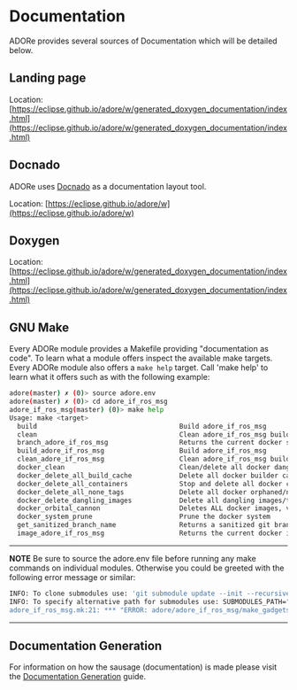 # Documentation
ADORe provides several sources of Documentation which will be detailed below.

## Landing page

Location: [https://eclipse.github.io/adore/w/generated_doxygen_documentation/index.html](https://eclipse.github.io/adore/w/generated_doxygen_documentation/index.html)

## Docnado
ADORe uses [Docnado](https://github.com/HEInventions/docnado) as a documentation
layout tool.

Location: [https://eclipse.github.io/adore/w](https://eclipse.github.io/adore/w)

## Doxygen
Location: [https://eclipse.github.io/adore/w/generated_doxygen_documentation/index.html](https://eclipse.github.io/adore/w/generated_doxygen_documentation/index.html)

## GNU Make
Every ADORe module provides a Makefile providing "documentation as code". To
learn what a module offers inspect the available make targets. Every ADORe
module also offers a `make help` target. Call 'make help' to learn what it
offers such as with the following example:
```bash
adore(master) ✗ (0)> source adore.env
adore(master) ✗ (0)> cd adore_if_ros_msg
adore_if_ros_msg(master) (0)> make help
Usage: make <target>
  build                                    Build adore_if_ros_msg
  clean                                    Clean adore_if_ros_msg build artifacts
  branch_adore_if_ros_msg                  Returns the current docker safe/sanitized branch for adore_if_ros_msg
  build_adore_if_ros_msg                   Build adore_if_ros_msg
  clean_adore_if_ros_msg                   Clean adore_if_ros_msg build artifacts
  docker_clean                             Clean/delete all docker dangling images and build cache
  docker_delete_all_build_cache            Delete all docker builder cache
  docker_delete_all_containers             Stop and delete all docker containers
  docker_delete_all_none_tags              Delete all docker orphaned/none tags
  docker_delete_dangling_images            Delete all dangling images/tags
  docker_orbital_cannon                    Deletes ALL docker images, volumes, build cache and containers. !DangerZone!
  docker_system_prune                      Prune the docker system
  get_sanitized_branch_name                Returns a sanitized git branch name with only alphanumeric and ASCII characters permitted as docker tags
  image_adore_if_ros_msg                   Returns the current docker image name for adore_if_ros_msg
```

---
**NOTE**
Be sure to source the adore.env file before running any make commands on
individual modules. Otherwise you could be greeted with the following error
message or similar:
```bash
INFO: To clone submodules use: 'git submodule update --init --recursive'
INFO: To specify alternative path for submodules use: SUBMODULES_PATH="<path to submodules>" make build'
adore_if_ros_msg.mk:21: *** "ERROR: adore/adore_if_ros_msg/make_gadgets does not exist. Did you clone the submodules?".  Stop.
```
---

## Documentation Generation
For information on how the sausage (documentation) is made please visit the
[Documentation Generation](documentation_generation.md)
guide.
